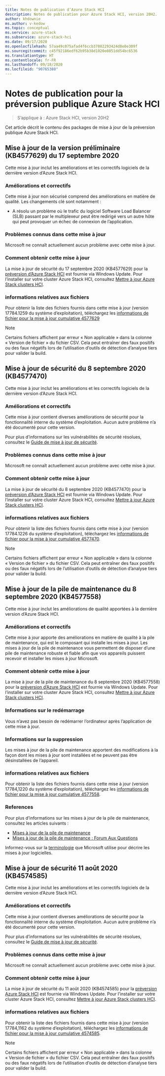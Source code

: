 ```yaml
---
title: Notes de publication d’Azure Stack HCI
description: Notes de publication pour Azure Stack HCI, version 20H2.
author: khdownie
ms.author: v-kedow
ms.topic: conceptual
ms.service: azure-stack
ms.subservice: azure-stack-hci
ms.date: 09/17/2020
ms.openlocfilehash: 57aa49c075afad4f6ccb37802293424d8e0e309f
ms.sourcegitcommit: c45f92186edf62b95b38d1020e0851dd54bc6536
ms.translationtype: HT
ms.contentlocale: fr-FR
ms.lasthandoff: 09/18/2020
ms.locfileid: "90765388"
---
```

# <a name="release-notes-for-azure-stack-hci-public-preview"></a>Notes de publication pour la préversion publique Azure Stack HCI

> S’applique à : Azure Stack HCI, version 20H2

Cet article décrit le contenu des packages de mise à jour de la préversion publique Azure Stack HCI.

## <a name="september-17-2020-preview-update-kb4577629"></a>Mise à jour de la version préliminaire (KB4577629) du 17 septembre 2020

Cette mise à jour inclut les améliorations et les correctifs logiciels de la dernière version d’Azure Stack HCI.

### <a name="improvements-and-fixes"></a>Améliorations et correctifs
Cette mise à jour non sécurisé comprend des améliorations en matière de qualité. Les changements clé sont notamment :
- A résolu un problème où le trafic du logiciel Software Load Balancer (SLB) passant par le multiplexeur peut être redirigé vers un autre hôte qui peut provoquer un échec de connexion de l’application.

### <a name="known-issues-in-this-update"></a>Problèmes connus dans cette mise à jour
Microsoft ne connaît actuellement aucun problème avec cette mise à jour.

### <a name="how-to-get-this-update"></a>Comment obtenir cette mise à jour
La mise à jour de sécurité du 17 septembre 2020 (KB4577629) pour la [préversion d’Azure Stack HCI](https://azure.microsoft.com/products/azure-stack/hci/hci-download/) est fournie via Windows Update. Pour l’installer sur votre cluster Azure Stack HCI, consultez [Mettre à jour Azure Stack clusters HCI](manage/update-cluster.md).

### <a name="file-information"></a>informations relatives aux fichiers
Pour obtenir la liste des fichiers fournis dans cette mise à jour (version 17784.1259 du système d’exploitation), téléchargez les [informations de fichier pour la mise à jour cumulative 4577629](https://download.microsoft.com/download/9/1/a/91addcbb-2b36-408c-ab88-736de42edb98/4577629.csv)

   > [!NOTE]
   > Certains fichiers affichent par erreur « Non applicable » dans la colonne « Version de fichier » du fichier CSV. Cela peut entraîner des faux positifs ou des faux négatifs lors de l’utilisation d’outils de détection d’analyse tiers pour valider la build.

## <a name="september-8-2020-security-update-kb4577470"></a>Mise à jour de sécurité du 8 septembre 2020 (KB4577470)

Cette mise à jour inclut les améliorations et les correctifs logiciels de la dernière version d’Azure Stack HCI.

### <a name="improvements-and-fixes"></a>Améliorations et correctifs
Cette mise à jour contient diverses améliorations de sécurité pour la fonctionnalité interne du système d’exploitation. Aucun autre problème n’a été documenté pour cette version.

Pour plus d’informations sur les vulnérabilités de sécurité résolues, consultez le [Guide de mise à jour de sécurité](https://portal.msrc.microsoft.com/security-guidance).

### <a name="known-issues-in-this-update"></a>Problèmes connus dans cette mise à jour
Microsoft ne connaît actuellement aucun problème avec cette mise à jour.

### <a name="how-to-get-this-update"></a>Comment obtenir cette mise à jour
La mise à jour de sécurité du 8 septembre 2020 (KB4577470) pour la [préversion d’Azure Stack HCI](https://azure.microsoft.com/products/azure-stack/hci/hci-download/) est fournie via Windows Update. Pour l’installer sur votre cluster Azure Stack HCI, consultez [Mettre à jour Azure Stack clusters HCI](manage/update-cluster.md).

### <a name="file-information"></a>informations relatives aux fichiers
Pour obtenir la liste des fichiers fournis dans cette mise à jour (version 17784.1226 du système d’exploitation), téléchargez les [informations de fichier pour la mise à jour cumulative 4577470](https://download.microsoft.com/download/3/c/4/3c468525-5867-4cc3-8d34-dba88989adab/4577470.csv).

   > [!NOTE]
   > Certains fichiers affichent par erreur « Non applicable » dans la colonne « Version de fichier » du fichier CSV. Cela peut entraîner des faux positifs ou des faux négatifs lors de l’utilisation d’outils de détection d’analyse tiers pour valider la build.

## <a name="september-8-2020-servicing-stack-update-kb4577558"></a>Mise à jour de la pile de maintenance du 8 septembre 2020 (KB4577558)

Cette mise à jour inclut les améliorations de qualité apportées à la dernière version d’Azure Stack HCI.

### <a name="improvements-and-fixes"></a>Améliorations et correctifs
Cette mise à jour apporte des améliorations en matière de qualité à la pile de maintenance, qui est le composant qui installe les mises à jour. Les mises à jour de la pile de maintenance vous permettent de disposer d’une pile de maintenance robuste et fiable afin que vos appareils puissent recevoir et installer les mises à jour Microsoft.

### <a name="how-to-get-this-update"></a>Comment obtenir cette mise à jour
La mise à jour de la pile de maintenance du 8 septembre 2020 (KB4577558) pour la [préversion d’Azure Stack HCI](https://azure.microsoft.com/products/azure-stack/hci/hci-download/) est fournie via Windows Update. Pour l’installer sur votre cluster Azure Stack HCI, consultez [Mettre à jour Azure Stack clusters HCI](manage/update-cluster.md).

### <a name="restart-information"></a>Informations sur le redémarrage 
Vous n’avez pas besoin de redémarrer l’ordinateur après l’application de cette mise à jour.

### <a name="removal-information"></a>Informations sur la suppression
Les mises à jour de la pile de maintenance apportent des modifications à la façon dont les mises à jour sont installées et ne peuvent pas être désinstallées de l’appareil.

### <a name="file-information"></a>informations relatives aux fichiers
Pour obtenir la liste des fichiers fournis dans cette mise à jour (version 17784,1220 du système d’exploitation), téléchargez les [informations de fichier pour la mise à jour cumulative 4577558](https://download.microsoft.com/download/8/f/6/8f612a9b-cb4e-4832-9397-156760848592/4577558.csv).

### <a name="references"></a>References

Pour plus d’informations sur les mises à jour de la pile de maintenance, consultez les articles suivants :

- [Mises à jour de la pile de maintenance](https://docs.microsoft.com/windows/deployment/update/servicing-stack-updates)
- [Mises à jour de la pile de maintenance : Forum Aux Questions](https://support.microsoft.com/help/4535697)

Informez-vous sur la [terminologie](https://support.microsoft.com/help/824684) que Microsoft utilise pour décrire les mises à jour logicielles.

## <a name="august-11-2020-security-update-kb4574585"></a>Mise à jour de sécurité 11 août 2020 (KB4574585)

Cette mise à jour inclut les améliorations et les correctifs logiciels de la dernière version d’Azure Stack HCI.

### <a name="improvements-and-fixes"></a>Améliorations et correctifs
Cette mise à jour contient diverses améliorations de sécurité pour la fonctionnalité interne du système d’exploitation. Aucun autre problème n’a été documenté pour cette version.

Pour plus d’informations sur les vulnérabilités de sécurité résolues, consultez le [Guide de mise à jour de sécurité](https://portal.msrc.microsoft.com/security-guidance).

### <a name="known-issues-in-this-update"></a>Problèmes connus dans cette mise à jour
Microsoft ne connaît actuellement aucun problème avec cette mise à jour.

### <a name="how-to-get-this-update"></a>Comment obtenir cette mise à jour
La mise à jour de sécurité du 11 août 2020 (KB4574585) pour la [préversion Azure Stack HCI](https://azure.microsoft.com/products/azure-stack/hci/hci-download/) est fournie via Windows Update. Pour l’installer sur votre cluster Azure Stack HCI, consultez [Mettre à jour Azure Stack clusters HCI](manage/update-cluster.md).

### <a name="file-information"></a>informations relatives aux fichiers
Pour obtenir la liste des fichiers fournis dans cette mise à jour (version 17784,1162 du système d’exploitation), téléchargez les [informations de fichier pour la mise à jour cumulative 4574585](https://download.microsoft.com/download/7/f/4/7f451def-76c5-4cc0-9929-0c5efeb27d2f/4574585.csv).

   > [!NOTE]
   > Certains fichiers affichent par erreur « Non applicable » dans la colonne « Version de fichier » du fichier CSV. Cela peut entraîner des faux positifs ou des faux négatifs lors de l’utilisation d’outils de détection d’analyse tiers pour valider la build.
